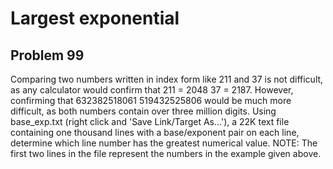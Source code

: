 #  Largest exponential
## Problem 99



Comparing two numbers written in index form like 211 and 37 is not difficult, as any calculator would confirm that 211 = 2048  37 = 2187.
However, confirming that 632382518061 519432525806 would be much more difficult, as both numbers contain over three million digits.
Using base_exp.txt (right click and 'Save Link/Target As...'), a 22K text file containing one thousand lines with a base/exponent pair on each line, determine which line number has the greatest numerical value.
NOTE: The first two lines in the file represent the numbers in the example given above.



